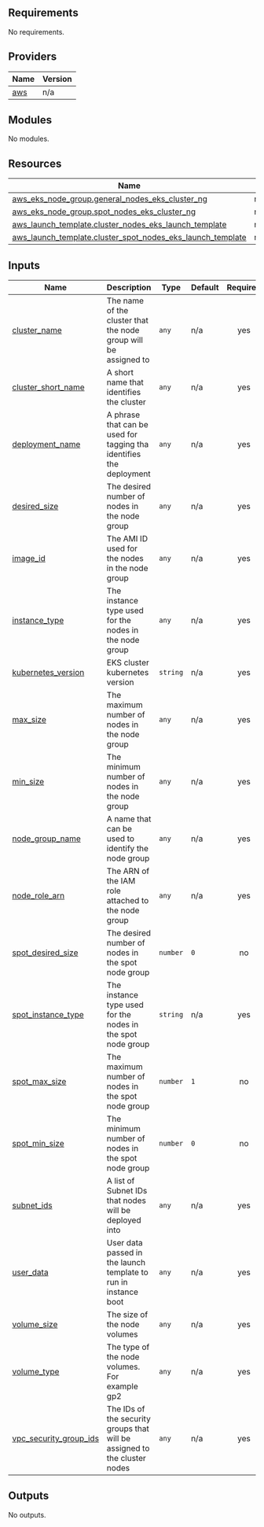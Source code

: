 <!-- BEGIN_TF_DOCS -->
## Requirements

No requirements.

## Providers

| Name | Version |
|------|---------|
| <a name="provider_aws"></a> [aws](#provider\_aws) | n/a |

## Modules

No modules.

## Resources

| Name | Type |
|------|------|
| [aws_eks_node_group.general_nodes_eks_cluster_ng](https://registry.terraform.io/providers/hashicorp/aws/latest/docs/resources/eks_node_group) | resource |
| [aws_eks_node_group.spot_nodes_eks_cluster_ng](https://registry.terraform.io/providers/hashicorp/aws/latest/docs/resources/eks_node_group) | resource |
| [aws_launch_template.cluster_nodes_eks_launch_template](https://registry.terraform.io/providers/hashicorp/aws/latest/docs/resources/launch_template) | resource |
| [aws_launch_template.cluster_spot_nodes_eks_launch_template](https://registry.terraform.io/providers/hashicorp/aws/latest/docs/resources/launch_template) | resource |

## Inputs

| Name | Description | Type | Default | Required |
|------|-------------|------|---------|:--------:|
| <a name="input_cluster_name"></a> [cluster\_name](#input\_cluster\_name) | The name of the cluster that the node group will be assigned to | `any` | n/a | yes |
| <a name="input_cluster_short_name"></a> [cluster\_short\_name](#input\_cluster\_short\_name) | A short name that identifies the cluster | `any` | n/a | yes |
| <a name="input_deployment_name"></a> [deployment\_name](#input\_deployment\_name) | A phrase that can be used for tagging tha identifies the deployment | `any` | n/a | yes |
| <a name="input_desired_size"></a> [desired\_size](#input\_desired\_size) | The desired number of nodes in the node group | `any` | n/a | yes |
| <a name="input_image_id"></a> [image\_id](#input\_image\_id) | The AMI ID used for the nodes in the node group | `any` | n/a | yes |
| <a name="input_instance_type"></a> [instance\_type](#input\_instance\_type) | The instance type used for the nodes in the node group | `any` | n/a | yes |
| <a name="input_kubernetes_version"></a> [kubernetes\_version](#input\_kubernetes\_version) | EKS cluster kubernetes version | `string` | n/a | yes |
| <a name="input_max_size"></a> [max\_size](#input\_max\_size) | The maximum number of nodes in the node group | `any` | n/a | yes |
| <a name="input_min_size"></a> [min\_size](#input\_min\_size) | The minimum number of nodes in the node group | `any` | n/a | yes |
| <a name="input_node_group_name"></a> [node\_group\_name](#input\_node\_group\_name) | A name that can be used to identify the node group | `any` | n/a | yes |
| <a name="input_node_role_arn"></a> [node\_role\_arn](#input\_node\_role\_arn) | The ARN of the IAM role attached to the node group | `any` | n/a | yes |
| <a name="input_spot_desired_size"></a> [spot\_desired\_size](#input\_spot\_desired\_size) | The desired number of nodes in the spot node group | `number` | `0` | no |
| <a name="input_spot_instance_type"></a> [spot\_instance\_type](#input\_spot\_instance\_type) | The instance type used for the nodes in the spot node group | `string` | n/a | yes |
| <a name="input_spot_max_size"></a> [spot\_max\_size](#input\_spot\_max\_size) | The maximum number of nodes in the spot node group | `number` | `1` | no |
| <a name="input_spot_min_size"></a> [spot\_min\_size](#input\_spot\_min\_size) | The minimum number of nodes in the spot node group | `number` | `0` | no |
| <a name="input_subnet_ids"></a> [subnet\_ids](#input\_subnet\_ids) | A list of Subnet IDs that nodes will be deployed into | `any` | n/a | yes |
| <a name="input_user_data"></a> [user\_data](#input\_user\_data) | User data passed in the launch template to run in instance boot | `any` | n/a | yes |
| <a name="input_volume_size"></a> [volume\_size](#input\_volume\_size) | The size of the node volumes | `any` | n/a | yes |
| <a name="input_volume_type"></a> [volume\_type](#input\_volume\_type) | The type of the node volumes. For example gp2 | `any` | n/a | yes |
| <a name="input_vpc_security_group_ids"></a> [vpc\_security\_group\_ids](#input\_vpc\_security\_group\_ids) | The IDs of the security groups that will be assigned to the cluster nodes | `any` | n/a | yes |

## Outputs

No outputs.
<!-- END_TF_DOCS -->